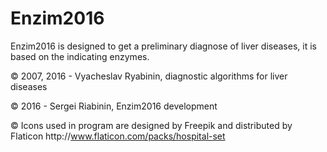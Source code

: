 # Enzim2016

Enzim2016 is designed to get a preliminary diagnose of liver diseases, it is based on the indicating enzymes.

© 2007, 2016 - Vyacheslav Ryabinin, diagnostic algorithms for liver diseases

© 2016 - Sergei Riabinin, Enzim2016 development

© Icons used in program are designed by Freepik and distributed by Flaticon http\://www.flaticon.com/packs/hospital-set
